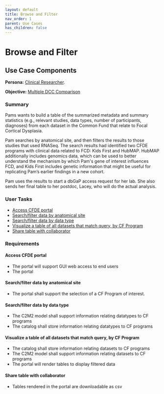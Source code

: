 ```yaml
---
layout: default
title: Browse and Filter
nav_order: 1
parent: Use Cases
has_children: false
---
```

# Browse and Filter

## Use Case Components


**Persona:** [Clinical Researcher](../personas/clinical-researcher).

**Objective:** [Multiple DCC Comparison](../objectives/multi-dcc-comparison)

### Summary

Pams wants to build a table of the summarized metadata and summary statistics (e.g., relevant studies, data types, number of participants, diagnoses) from each dataset
in the Common Fund that relate to Focal Cortical Dysplasia.

Pam searches by anatomical site, and then filters the results to those studies that used
RNASeq. The search results had identified two CFDE programs with clinical data
related to FCD: Kids First and HubMAP. HubMAP additionally includes genomics data,
which can be used to better understand the mechanism by which Pam's gene of
interest influences FCD, and Kids First includes genetic information that might
be useful for replicating Pam’s earlier findings in a new cohort.

Pam uses the results to start a dbGaP access request for her lab. She also sends
her final table to her postdoc, Lacey, who will do the actual analysis.

### User Tasks

-   [Access CFDE portal](#access-cfde-portal)
-   [Search/filter data by anatomical site](#searchfilter-data-by-anatomical-site)
-   [Search/filter data by data type](#search-filter-data-by-data-type)
-   [Visualize a table of all datasets that match query, by CF Program](#visualize-a-table-of-all-datasets)
-   [Share table with collaborator](#share-table-with-collaborator)

### Requirements

#### Access CFDE portal

-   The portal will support GUI web access to end users
-   The portal

#### Search/filter data by anatomical site

-   The portal shall support the selection of a CF Program of interest.

#### Search/filter data by data type

-   The C2M2 model shall support information relating datatypes to CF programs
-   The catalog shall store information relating datatypes to CF programs

#### Visualize a table of all datasets that match query, by CF Program

-   The catalog shall store information relating datasets to CF programs
-   The C2M2 model shall support information relating datasets to CF programs
-   The portal will render tables to display filtered data

#### Share table with collaborator

-   Tables rendered in the portal are downloadable as csv
